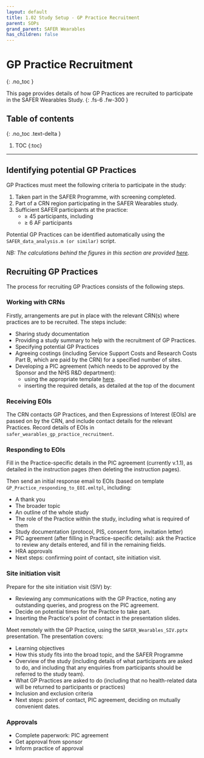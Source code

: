 ```yaml
---
layout: default
title: 1.02 Study Setup - GP Practice Recruitment
parent: SOPs
grand_parent: SAFER Wearables
has_children: false
---
```


# GP Practice Recruitment
{: .no_toc }

This page provides details of how GP Practices are recruited to participate in the SAFER Wearables Study.
{: .fs-6 .fw-300 }

## Table of contents
{: .no_toc .text-delta }

1. TOC
{:toc}

---

## Identifying potential GP Practices

GP Practices must meet the following criteria to participate in the study:
1. Taken part in the SAFER Programme, with screening completed.
2. Part of a CRN region participating in the SAFER Wearables study.
3. Sufficient SAFER participants at the practice:
   - &#8805; 45 participants, including
   - &#8805; 6 AF participants

Potential GP Practices can be identified automatically using the `SAFER_data_analysis.m (or similar)` script.

_NB: The calculations behind the figures in this section are provided [here](https://github.com/peterhcharlton/safer-wearables/blob/main/planning/safer_wearables_planning.ipynb)._

## Recruiting GP Practices

The process for recruiting GP Practices consists of the following steps.

### Working with CRNs

Firstly, arrangements are put in place with the relevant CRN(s) where practices are to be recruited. The steps include:
- Sharing study documentation
- Providing a study summary to help with the recruitment of GP Practices.
- Specifying potential GP Practices
- Agreeing costings (including Service Support Costs and Research Costs Part B, which are paid by the CRN) for a specified number of sites.
- Developing a PIC agreement (which needs to be approved by the Sponsor and the NHS R&D department):
  - using the appropriate template [here](https://www.myresearchproject.org.uk/help/hlptemplatesfor.aspx#PIC-contracting).
  - inserting the required details, as detailed at the top of the document

### Receiving EOIs

The CRN contacts GP Practices, and then Expressions of Interest (EOIs) are passed on by the CRN, and include contact details for the relevant Practices. Record details of EOIs in `safer_wearables_gp_practice_recruitment`.

### Responding to EOIs

Fill in the Practice-specific details in the PIC agreement (currently v.1.1), as detailed in the instruction pages (then deleting the instruction pages).

Then send an initial response email to EOIs (based on template `GP_Practice_responding_to_EOI.emltpl`, including:
- A thank you
- The broader topic
- An outline of the whole study
- The role of the Practice within the study, including what is required of them
- Study documentation (protocol, PIS, consent form, invitation letter)
- PIC agreement (after filling in Practice-specific details): ask the Practice to review any details entered, and fill in the remaining fields.
- HRA approvals
- Next steps: confirming point of contact, site initiation visit.

### Site initiation visit

Prepare for the site initiation visit (SIV) by:
- Reviewing any communications with the GP Practice, noting any outstanding queries, and progress on the PIC agreement.
- Decide on potential times for the Practice to take part.
- Inserting the Practice's point of contact in the presentation slides.

Meet remotely with the GP Practice, using the `SAFER_Wearables_SIV.pptx` presentation. The presentation covers:
- Learning objectives
- How this study fits into the broad topic, and the SAFER Programme
- Overview of the study (including details of what participants are asked to do, and including that any enquiries from participants should be referred to the study team).
- What GP Practices are asked to do (including that no health-related data will be returned to participants or practices)
- Inclusion and exclusion criteria
- Next steps: point of contact, PIC agreement, deciding on mutually convenient dates.

### Approvals
- Complete paperwork: PIC agreement
- Get approval from sponsor
- Inform practice of approval